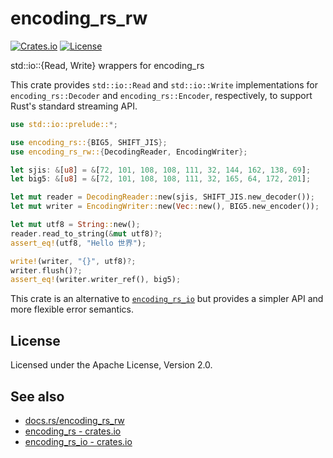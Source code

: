 # encoding_rs_rw

[![Crates.io](https://img.shields.io/crates/v/encoding_rs_rw)](https://crates.io/crates/encoding_rs_rw)
[![License](https://img.shields.io/crates/l/encoding_rs_rw)](https://github.com/LiosK/encoding_rs_rw/blob/main/LICENSE)

std::io::{Read, Write} wrappers for encoding_rs

This crate provides `std::io::Read` and `std::io::Write` implementations for
`encoding_rs::Decoder` and `encoding_rs::Encoder`, respectively, to support
Rust's standard streaming API.

```rust
use std::io::prelude::*;

use encoding_rs::{BIG5, SHIFT_JIS};
use encoding_rs_rw::{DecodingReader, EncodingWriter};

let sjis: &[u8] = &[72, 101, 108, 108, 111, 32, 144, 162, 138, 69];
let big5: &[u8] = &[72, 101, 108, 108, 111, 32, 165, 64, 172, 201];

let mut reader = DecodingReader::new(sjis, SHIFT_JIS.new_decoder());
let mut writer = EncodingWriter::new(Vec::new(), BIG5.new_encoder());

let mut utf8 = String::new();
reader.read_to_string(&mut utf8)?;
assert_eq!(utf8, "Hello 世界");

write!(writer, "{}", utf8)?;
writer.flush()?;
assert_eq!(writer.writer_ref(), big5);
```

This crate is an alternative to [`encoding_rs_io`] but provides a simpler API
and more flexible error semantics.

[`encoding_rs_io`]: https://crates.io/crates/encoding_rs_io

## License

Licensed under the Apache License, Version 2.0.

## See also

- [docs.rs/encoding_rs_rw](https://docs.rs/encoding_rs_rw/latest/encoding_rs_rw/)
- [encoding_rs - crates.io](https://crates.io/crates/encoding_rs)
- [encoding_rs_io - crates.io](https://crates.io/crates/encoding_rs_io)
